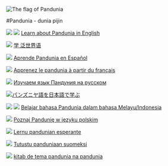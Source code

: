 
![](http://www.pandunia.info/kuvat/bandera.png "The flag of Pandunia")

#Pandunia - dunia pijin


![](http://pandunia.info/kuvat/gb.png) ![](http://pandunia.info/kuvat/us.png) [Learn about Pandunia in English](english/index.md)

![](http://pandunia.info/kuvat/cn.png) [学 泛世界语](zhongwen/index.md)

![](http://pandunia.info/kuvat/es.png) [Aprende Pandunia en Español](espanya/index.md)

![](http://pandunia.info/kuvat/fr.png) [Apprenez le pandunia à partir du français](frans/index.md)

![](http://pandunia.info/kuvat/ru.png) [Изучаем язык Пандуния на русском](russki/index.md)

![](http://pandunia.info/kuvat/jp.png)[パンズニヤ語を日本語で学ぶ](nipon/index.md)

![](http://pandunia.info/kuvat/id.png) ![](http://pandunia.info/kuvat/my.png) [Belajar bahasa Pandunia dalam bahasa Melayu/Indonesia](malayu/index.md)

![](http://pandunia.info/kuvat/pl.png) [Poznaj Pandunię w języku polskim](polski/index.md)

![](http://pandunia.info/kuvat/eo.gif) [Lernu pandunian esperante](esperanto/index.md)

![](http://pandunia.info/kuvat/fi.png) [Tutustu panduniaan suomeksi](suomi/index.md)

![](http://pandunia.info/kuvat/pandunia.png) [kitab de tema pandunia na pandunia](pandunia/index.md)

